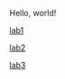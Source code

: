 Hello, world!

[lab1](https://15l.rooty.dev/lab1.html)

[lab2](https://15l.rooty.dev/lab2.html)

[lab3](https://15l.rooty.dev/lab3.html)
